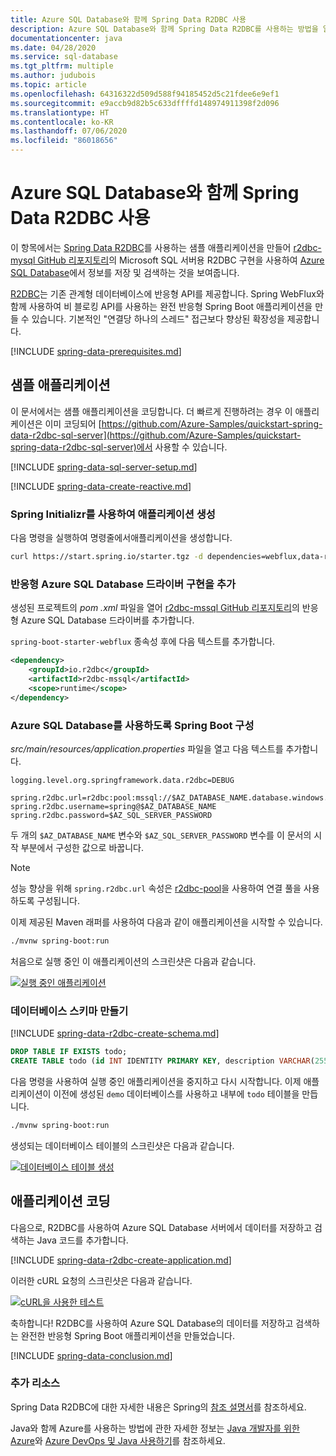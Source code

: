 ```yaml
---
title: Azure SQL Database와 함께 Spring Data R2DBC 사용
description: Azure SQL Database와 함께 Spring Data R2DBC를 사용하는 방법을 알아보세요.
documentationcenter: java
ms.date: 04/28/2020
ms.service: sql-database
ms.tgt_pltfrm: multiple
ms.author: judubois
ms.topic: article
ms.openlocfilehash: 64316322d509d588f94185452d5c21fdee6e9ef1
ms.sourcegitcommit: e9accb9d82b5c633dffffd148974911398f2d096
ms.translationtype: HT
ms.contentlocale: ko-KR
ms.lasthandoff: 07/06/2020
ms.locfileid: "86018656"
---
```

# <a name="use-spring-data-r2dbc-with-azure-sql-database"></a>Azure SQL Database와 함께 Spring Data R2DBC 사용

이 항목에서는 [Spring Data R2DBC](https://spring.io/projects/spring-data-r2dbc)를 사용하는 샘플 애플리케이션을 만들어 [r2dbc-mysql GitHub 리포지토리](https://github.com/r2dbc/r2dbc-mssql)의 Microsoft SQL 서버용 R2DBC 구현을 사용하여 [Azure SQL Database](https://docs.microsoft.com/azure/sql-database/)에서 정보를 저장 및 검색하는 것을 보여줍니다.

[R2DBC](https://r2dbc.io/)는 기존 관계형 데이터베이스에 반응형 API를 제공합니다. Spring WebFlux와 함께 사용하여 비 블로킹 API를 사용하는 완전 반응형 Spring Boot 애플리케이션을 만들 수 있습니다. 기본적인 "연결당 하나의 스레드" 접근보다 향상된 확장성을 제공합니다.

[!INCLUDE [spring-data-prerequisites.md](includes/spring-data-prerequisites.md)]

## <a name="sample-application"></a>샘플 애플리케이션

이 문서에서는 샘플 애플리케이션을 코딩합니다. 더 빠르게 진행하려는 경우 이 애플리케이션은 이미 코딩되어 [https://github.com/Azure-Samples/quickstart-spring-data-r2dbc-sql-server](https://github.com/Azure-Samples/quickstart-spring-data-r2dbc-sql-server)에서 사용할 수 있습니다.

[!INCLUDE [spring-data-sql-server-setup.md](includes/spring-data-sql-server-setup.md)]

[!INCLUDE [spring-data-create-reactive.md](includes/spring-data-create-reactive.md)]

### <a name="generate-the-application-by-using-spring-initializr"></a>Spring Initializr를 사용하여 애플리케이션 생성

다음 명령을 실행하여 명령줄에서애플리케이션을 생성합니다.

```bash
curl https://start.spring.io/starter.tgz -d dependencies=webflux,data-r2dbc -d baseDir=azure-database-workshop -d bootVersion=2.3.1.RELEASE -d javaVersion=8 | tar -xzvf -
```

### <a name="add-the-reactive-azure-sql-database-driver-implementation"></a>반응형 Azure SQL Database 드라이버 구현을 추가

생성된 프로젝트의 *pom .xml* 파일을 열어 [r2dbc-mssql GitHub 리포지토리](https://github.com/r2dbc/r2dbc-mssql)의 반응형 Azure SQL Database 드라이버를 추가합니다.

`spring-boot-starter-webflux` 종속성 후에 다음 텍스트를 추가합니다.

```xml
<dependency>
    <groupId>io.r2dbc</groupId>
    <artifactId>r2dbc-mssql</artifactId>
    <scope>runtime</scope>
</dependency>
```

### <a name="configure-spring-boot-to-use-azure-sql-database"></a>Azure SQL Database를 사용하도록 Spring Boot 구성

*src/main/resources/application.properties* 파일을 열고 다음 텍스트를 추가합니다.

```properties
logging.level.org.springframework.data.r2dbc=DEBUG

spring.r2dbc.url=r2dbc:pool:mssql://$AZ_DATABASE_NAME.database.windows.net:1433/demo
spring.r2dbc.username=spring@$AZ_DATABASE_NAME
spring.r2dbc.password=$AZ_SQL_SERVER_PASSWORD
```

두 개의 `$AZ_DATABASE_NAME` 변수와 `$AZ_SQL_SERVER_PASSWORD` 변수를 이 문서의 시작 부분에서 구성한 값으로 바꿉니다.

> [!NOTE]
> 성능 향상을 위해 `spring.r2dbc.url` 속성은 [r2dbc-pool](https://github.com/r2dbc/r2dbc-pool)을 사용하여 연결 풀을 사용하도록 구성됩니다.

이제 제공된 Maven 래퍼를 사용하여 다음과 같이 애플리케이션을 시작할 수 있습니다.

```bash
./mvnw spring-boot:run
```

처음으로 실행 중인 이 애플리케이션의 스크린샷은 다음과 같습니다.

[![실행 중인 애플리케이션](media/configure-spring-data-r2dbc-with-azure-azure-sql/create-azure-sql-01.png)](media/configure-spring-data-r2dbc-with-azure-azure-sql/create-azure-sql-01.png#lightbox)

### <a name="create-the-database-schema"></a>데이터베이스 스키마 만들기

[!INCLUDE [spring-data-r2dbc-create-schema.md](includes/spring-data-r2dbc-create-schema.md)]

```sql
DROP TABLE IF EXISTS todo;
CREATE TABLE todo (id INT IDENTITY PRIMARY KEY, description VARCHAR(255), details VARCHAR(4096), done BIT);
```

다음 명령을 사용하여 실행 중인 애플리케이션을 중지하고 다시 시작합니다. 이제 애플리케이션이 이전에 생성된 `demo` 데이터베이스를 사용하고 내부에 `todo` 테이블을 만듭니다.

```bash
./mvnw spring-boot:run
```

생성되는 데이터베이스 테이블의 스크린샷은 다음과 같습니다.

[![데이터베이스 테이블 생성](media/configure-spring-data-r2dbc-with-azure-azure-sql/create-azure-sql-02.png)](media/configure-spring-data-r2dbc-with-azure-azure-sql/create-azure-sql-02.png#lightbox)

## <a name="code-the-application"></a>애플리케이션 코딩

다음으로, R2DBC를 사용하여 Azure SQL Database 서버에서 데이터를 저장하고 검색하는 Java 코드를 추가합니다.

[!INCLUDE [spring-data-r2dbc-create-application.md](includes/spring-data-r2dbc-create-application.md)]

이러한 cURL 요청의 스크린샷은 다음과 같습니다.

[![cURL을 사용한 테스트](media/configure-spring-data-r2dbc-with-azure-azure-sql/create-azure-sql-03.png)](media/configure-spring-data-r2dbc-with-azure-azure-sql/create-azure-sql-03.png#lightbox)

축하합니다! R2DBC를 사용하여 Azure SQL Database의 데이터를 저장하고 검색하는 완전한 반응형 Spring Boot 애플리케이션을 만들었습니다.

[!INCLUDE [spring-data-conclusion.md](includes/spring-data-conclusion.md)]

### <a name="additional-resources"></a>추가 리소스

Spring Data R2DBC에 대한 자세한 내용은 Spring의 [참조 설명서](https://docs.spring.io/spring-data/r2dbc/docs/current/reference/html/#reference)를 참조하세요.

Java와 함께 Azure를 사용하는 방법에 관한 자세한 정보는 [Java 개발자를 위한 Azure](/azure/developer/java/)와 [Azure DevOps 및 Java 사용하기](/azure/devops/)를 참조하세요.
